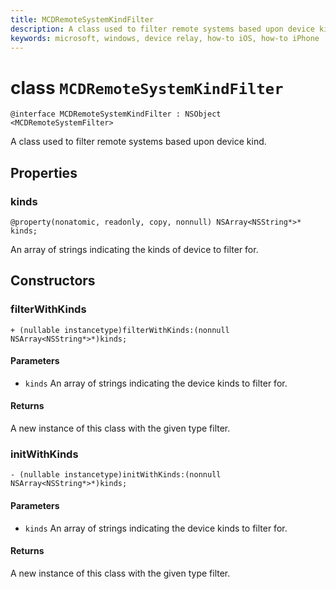 ```yaml
---
title: MCDRemoteSystemKindFilter
description: A class used to filter remote systems based upon device kind.
keywords: microsoft, windows, device relay, how-to iOS, how-to iPhone
---
```


# class `MCDRemoteSystemKindFilter` 

```
@interface MCDRemoteSystemKindFilter : NSObject <MCDRemoteSystemFilter>
```  

A class used to filter remote systems based upon device kind.

## Properties

### kinds
`@property(nonatomic, readonly, copy, nonnull) NSArray<NSString*>* kinds;`

An array of strings indicating the kinds of device to filter for.

## Constructors

### filterWithKinds
`+ (nullable instancetype)filterWithKinds:(nonnull NSArray<NSString*>*)kinds;`

#### Parameters 
* `kinds` An array of strings indicating the device kinds to filter for.

#### Returns
A new instance of this class with the given type filter.

### initWithKinds
`- (nullable instancetype)initWithKinds:(nonnull NSArray<NSString*>*)kinds;`

#### Parameters 
* `kinds` An array of strings indicating the device kinds to filter for.

#### Returns
A new instance of this class with the given type filter.